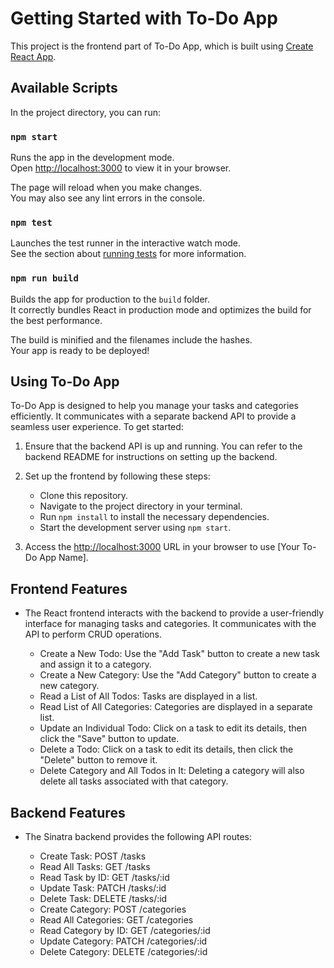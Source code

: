 # Getting Started with To-Do App

This project is the frontend part of To-Do App, which is built using [Create React App](https://github.com/facebook/create-react-app).

## Available Scripts

In the project directory, you can run:

### `npm start`

Runs the app in the development mode.\
Open [http://localhost:3000](http://localhost:3000) to view it in your browser.

The page will reload when you make changes.\
You may also see any lint errors in the console.

### `npm test`

Launches the test runner in the interactive watch mode.\
See the section about [running tests](https://facebook.github.io/create-react-app/docs/running-tests) for more information.

### `npm run build`

Builds the app for production to the `build` folder.\
It correctly bundles React in production mode and optimizes the build for the best performance.

The build is minified and the filenames include the hashes.\
Your app is ready to be deployed!

## Using To-Do App

To-Do App is designed to help you manage your tasks and categories efficiently. It communicates with a separate backend API to provide a seamless user experience. To get started:

1. Ensure that the backend API is up and running. You can refer to the backend README for instructions on setting up the backend.

2. Set up the frontend by following these steps:

   - Clone this repository.
   - Navigate to the project directory in your terminal.
   - Run `npm install` to install the necessary dependencies.
   - Start the development server using `npm start`.

3. Access the [http://localhost:3000](http://localhost:3000) URL in your browser to use [Your To-Do App Name].

## Frontend Features

- The React frontend interacts with the backend to provide a user-friendly interface for managing tasks and categories. It communicates with the API to perform CRUD operations.

    - Create a New Todo: Use the "Add Task" button to create a new task and assign it to a category.
    - Create a New Category: Use the "Add Category" button to create a new category.
    - Read a List of All Todos: Tasks are displayed in a list.
    - Read List of All Categories: Categories are displayed in a separate list.
    - Update an Individual Todo: Click on a task to edit its details, then click the "Save" button to update.
    - Delete a Todo: Click on a task to edit its details, then click the "Delete" button to remove it.
    - Delete Category and All Todos in It: Deleting a category will also delete all tasks associated with that category.

## Backend Features

- The Sinatra backend provides the following API routes:

    - Create Task: POST /tasks
    - Read All Tasks: GET /tasks
    - Read Task by ID: GET /tasks/:id
    - Update Task: PATCH /tasks/:id
    - Delete Task: DELETE /tasks/:id
    - Create Category: POST /categories
    - Read All Categories: GET /categories
    - Read Category by ID: GET /categories/:id
    - Update Category: PATCH /categories/:id
    - Delete Category: DELETE /categories/:id

